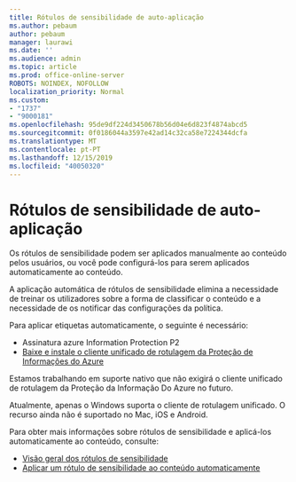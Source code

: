 ```yaml
---
title: Rótulos de sensibilidade de auto-aplicação
ms.author: pebaum
author: pebaum
manager: laurawi
ms.date: ''
ms.audience: admin
ms.topic: article
ms.prod: office-online-server
ROBOTS: NOINDEX, NOFOLLOW
localization_priority: Normal
ms.custom:
- "1737"
- "9000181"
ms.openlocfilehash: 95de9df224d3450678b56d04e6d823f4874abcd5
ms.sourcegitcommit: 0f0186044a3597e42ad14c32ca58e7224344dcfa
ms.translationtype: MT
ms.contentlocale: pt-PT
ms.lasthandoff: 12/15/2019
ms.locfileid: "40050320"
---
```

# <a name="auto-apply-sensitivity-labels"></a>Rótulos de sensibilidade de auto-aplicação

Os rótulos de sensibilidade podem ser aplicados manualmente ao conteúdo pelos usuários, ou você pode configurá-los para serem aplicados automaticamente ao conteúdo.

A aplicação automática de rótulos de sensibilidade elimina a necessidade de treinar os utilizadores sobre a forma de classificar o conteúdo e a necessidade de os notificar das configurações da política.

Para aplicar etiquetas automaticamente, o seguinte é necessário:

- Assinatura azure Information Protection P2
- [Baixe e instale o cliente unificado de rotulagem da Proteção de Informações do Azure](https://docs.microsoft.com/azure/information-protection/rms-client/install-unifiedlabelingclient-app)

Estamos trabalhando em suporte nativo que não exigirá o cliente unificado de rotulagem da Proteção da Informação Do Azure no futuro.

Atualmente, apenas o Windows suporta o cliente de rotulagem unificado.  O recurso ainda não é suportado no Mac, iOS e Android.

Para obter mais informações sobre rótulos de sensibilidade e aplicá-los automaticamente ao conteúdo, consulte:

- [Visão geral dos rótulos de sensibilidade](https://docs.microsoft.com/office365/securitycompliance/sensitivity-labels)
- [Aplicar um rótulo de sensibilidade ao conteúdo automaticamente](https://docs.microsoft.com/office365/securitycompliance/apply_sensitivity_label_automatically)